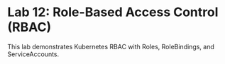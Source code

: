 # Lab 12: Role-Based Access Control (RBAC)
This lab demonstrates Kubernetes RBAC with Roles, RoleBindings, and ServiceAccounts.